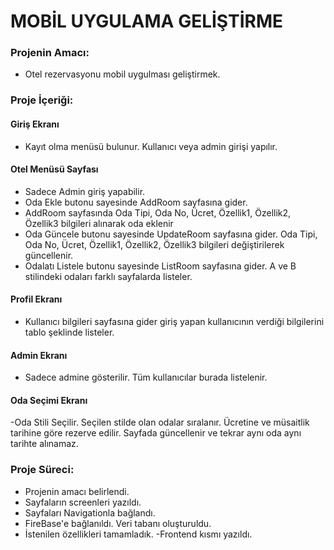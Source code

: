 # MOBİL UYGULAMA GELİŞTİRME
### Projenin Amacı:
  - Otel rezervasyonu mobil uygulması geliştirmek.
### Proje İçeriği:
#### Giriş Ekranı
  - Kayıt olma menüsü bulunur. Kullanıcı veya admin girişi yapılır.
#### Otel Menüsü Sayfası
  - Sadece Admin giriş yapabilir.
  - Oda Ekle butonu sayesinde AddRoom sayfasına gider.
  - AddRoom sayfasında Oda Tipi, Oda No, Ücret, Özellik1,  Özellik2,  Özellik3 bilgileri alınarak oda eklenir
  - Oda Güncele butonu sayesinde UpdateRoom sayfasına gider. Oda Tipi, Oda No, Ücret, Özellik1,  Özellik2,  Özellik3 bilgileri değiştirilerek güncellenir.
  - Odalatı Listele butonu sayesinde ListRoom sayfasına gider. A ve B stilindeki odaları farklı sayfalarda listeler.
#### Profil Ekranı
  - Kullanıcı bilgileri sayfasına gider giriş yapan kullanıcının verdiği bilgilerini tablo şeklinde listeler.
#### Admin Ekranı
  - Sadece admine gösterilir. Tüm kullanıcılar burada listelenir.
#### Oda Seçimi Ekranı
  -Oda Stili Seçilir. 
  Seçilen stilde olan odalar sıralanır. Ücretine ve müsaitlik tarihine göre rezerve edilir. Sayfada güncellenir ve tekrar aynı oda aynı tarihte alınamaz.
### Proje Süreci:
  - Projenin amacı belirlendi.
  - Sayfaların screenleri yazıldı.
  - Sayfaları Navigationla bağlandı.
  - FireBase'e bağlanıldı. Veri tabanı oluşturuldu.
  - İstenilen özellikleri tamamladık.
  -Frontend kısmı yazıldı. 

